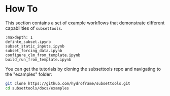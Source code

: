 # How To

This section contains a set of example workflows that demonstrate different capabilities of `subsettools`.

```{toctree}
:maxdepth: 1
definte_subset.ipynb
subset_static_inputs.ipynb
subset_forcing_data.ipynb
configure_clm_from_template.ipynb
build_run_from_template.ipynb
```

You can get the tutorials by cloning the subsettools repo and navigating to the "examples" folder:

```bash
git clone https://github.com/hydroframe/subsettools.git
cd subsettools/docs/examples
```